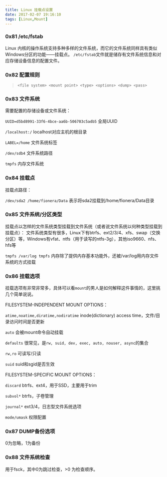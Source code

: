 ```yaml
---
title: Linux 挂载点设置
date: 2017-02-07 19:16:10
tags: [Linux,Mount]
---
```


### 0x81 /etc/fstab

Linux 内核的操作系统支持多种多样的文件系统，而它的文件系统同样具有类似Windows分区的功能——挂载点。
`/etc/fstab`文件就是储存有文件系统信息和对应存储设备信息的配置文件。

### 0x82 配置规则

> `<file system> <mount point> <type> <options> <dump> <pass>`

<!--more-->

### 0x83 文件系统

需要配置的存储设备或文件系统：

`UUID=d5bd8991-33f6-4bce-aa6b-506703c5adb5` 全局UUID

`/localhost:/` localhost对应主机的根目录

`LABEL=/home` 文件系统标签

`/dev/sdb4` 文件系统路径

`tmpfs` 内存文件系统

### 0x84 挂载点

挂载点路径：

`/dev/sda2 /home/fionera/Data` 表示将sda2挂载到/home/fionera/Data目录

### 0x85 文件系统/分区类型

挂载点以怎样的文件系统类型挂载到文件系统（或者说文件系统以何种类型挂载到挂载点）：
文件系统类型有很多，Linux下有btrfs、ext2/3/4、xfs、swap（交换分区）等，Windows有vfat、ntfs（用于读写的ntfs-3g），其他iso9660、nfs、hfs等

`tmpfs /var/log tmpfs` 内存除了提供内存基本功能外，还被/var/log用内存文件系统的方式挂载

### 0x86 挂载选项

挂载选项有非常非常多，具体可以看`mount`的男人是如何解释这件事情的，这里挑几个简单说说。

FILESYSTEM-INDEPENDENT MOUNT OPTIONS：

`atime,noatime,diratime,nodiratime` inode(dictionary) access time，文件/目录访问时间是否更新

`auto` 会被mount命令自动挂载

`defaults` 很常见，是`rw, suid, dev, exec, auto, nouser, async`的集合

`rw,ro` 可读写/只读

`suid` suid和sgid是否生效

FILESYSTEM-SPECIFIC MOUNT OPTIONS：

`discard` btrfs、ext4，用于SSD，主要用于trim

`subvol*` btrfs，子卷管理

`journal*` ext3/4，日志型文件系统选项

`mode/umask` 权限配置

### 0x87 DUMP备份选项

0为忽略，1为备份

### 0x88 文件系统检查

用于fsck，其中0为跳过检查，>0 为检查顺序。
